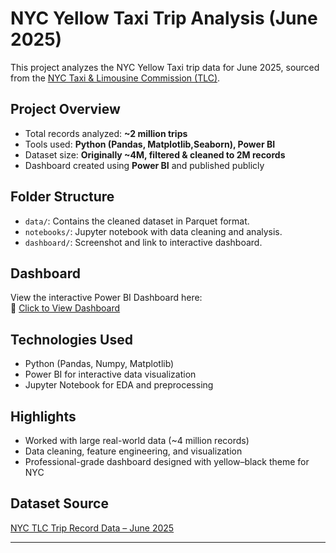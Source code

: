 # NYC Yellow Taxi Trip Analysis (June 2025)

This project analyzes the NYC Yellow Taxi trip data for June 2025, sourced from the [NYC Taxi & Limousine Commission (TLC)](https://www.nyc.gov/site/tlc/about/tlc-trip-record-data.page).

## Project Overview
- Total records analyzed: **~2 million trips**
- Tools used: **Python (Pandas, Matplotlib,Seaborn), Power BI**
- Dataset size: **Originally ~4M, filtered & cleaned to 2M records**
- Dashboard created using **Power BI** and published publicly

## Folder Structure
- `data/`: Contains the cleaned dataset in Parquet format.
- `notebooks/`: Jupyter notebook with data cleaning and analysis.
- `dashboard/`: Screenshot and link to interactive dashboard.

## Dashboard
View the interactive Power BI Dashboard here:  
🔗 [Click to View Dashboard](https://app.powerbi.com/view?r=eyJrIjoiYzkyZGMxYzMtMjE2Zi00YWFlLWE4NDAtNGI2ZjVjMTRkMGQzIiwidCI6ImRhYTU5MmNhLWRlN2ItNGM1NC04ODM2LTkxYTY2OTBmZTE5NyJ9)

## Technologies Used
- Python (Pandas, Numpy, Matplotlib)
- Power BI for interactive data visualization
- Jupyter Notebook for EDA and preprocessing

## Highlights
- Worked with large real-world data (~4 million records)
- Data cleaning, feature engineering, and visualization
- Professional-grade dashboard designed with yellow–black theme for NYC

## Dataset Source
[NYC TLC Trip Record Data – June 2025](https://www.nyc.gov/site/tlc/about/tlc-trip-record-data.page)

---
